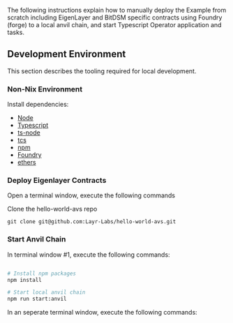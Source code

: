 The following instructions explain how to manually deploy the Example from scratch including EigenLayer and BitDSM specific contracts using Foundry (forge) to a local anvil chain, and start Typescript Operator application and tasks.

## Development Environment

This section describes the tooling required for local development.

### Non-Nix Environment

Install dependencies:

- [Node](https://nodejs.org/en/download/)
- [Typescript](https://www.typescriptlang.org/download)
- [ts-node](https://www.npmjs.com/package/ts-node)
- [tcs](https://www.npmjs.com/package/tcs#installation)
- [npm](https://docs.npmjs.com/downloading-and-installing-node-js-and-npm)
- [Foundry](https://getfoundry.sh/)
- [ethers](https://www.npmjs.com/package/ethers)

### Deploy Eigenlayer Contracts

Open a terminal window, execute the following commands

Clone the hello-world-avs repo

```
git clone git@github.com:Layr-Labs/hello-world-avs.git
```

### Start Anvil Chain

In terminal window #1, execute the following commands:

```sh

# Install npm packages
npm install

# Start local anvil chain
npm run start:anvil
```

In an seperate terminal window, execute the following commands:
